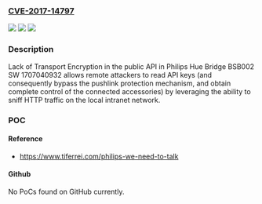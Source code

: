 ### [CVE-2017-14797](https://cve.mitre.org/cgi-bin/cvename.cgi?name=CVE-2017-14797)
![](https://img.shields.io/static/v1?label=Product&message=n%2Fa&color=blue)
![](https://img.shields.io/static/v1?label=Version&message=n%2Fa&color=blue)
![](https://img.shields.io/static/v1?label=Vulnerability&message=n%2Fa&color=brighgreen)

### Description

Lack of Transport Encryption in the public API in Philips Hue Bridge BSB002 SW 1707040932 allows remote attackers to read API keys (and consequently bypass the pushlink protection mechanism, and obtain complete control of the connected accessories) by leveraging the ability to sniff HTTP traffic on the local intranet network.

### POC

#### Reference
- https://www.tiferrei.com/philips-we-need-to-talk

#### Github
No PoCs found on GitHub currently.

